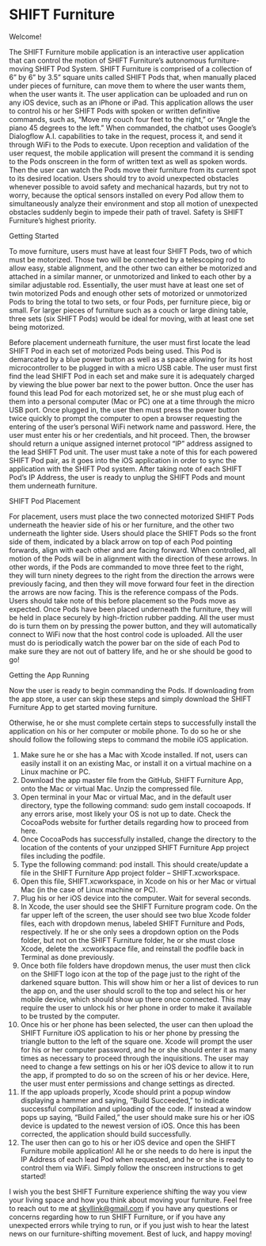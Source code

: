 # SHIFT Furniture

Welcome!

The SHIFT Furniture mobile application is an interactive user application that can control the motion of SHIFT Furniture’s autonomous furniture-moving SHIFT Pod System. SHIFT Furniture is comprised of a collection of 6” by 6” by 3.5” square units called SHIFT Pods that, when manually placed under pieces of furniture, can move them to where the user wants them, when the user wants it. The user application can be uploaded and run on any iOS device, such as an iPhone or iPad. This application allows the user to control his or her SHIFT Pods with spoken or written definitive commands, such as, “Move my couch four feet to the right,” or “Angle the piano 45 degrees to the left.” When commanded, the chatbot uses Google’s Dialogflow A.I. capabilities to take in the request, process it, and send it through WiFi to the Pods to execute. Upon reception and validation of the user request, the mobile application will present the command it is sending to the Pods onscreen in the form of written text as well as spoken words. Then the user can watch the Pods move their furniture from its current spot to its desired location. Users should try to avoid unexpected obstacles whenever possible to avoid safety and mechanical hazards, but try not to worry, because the optical sensors installed on every Pod allow them to simultaneously analyze their environment and stop all motion of unexpected obstacles suddenly begin to impede their path of travel. Safety is SHIFT Furniture’s highest priority.


Getting Started

To move furniture, users must have at least four SHIFT Pods, two of which must be motorized. Those two will be connected by a telescoping rod to allow easy, stable alignment, and the other two can either be motorized and attached in a similar manner, or unmotorized and linked to each other by a similar adjustable rod. Essentially, the user must have at least one set of twin motorized Pods and enough other sets of motorized or unmotorized Pods to bring the total to two sets, or four Pods, per furniture piece, big or small. For larger pieces of furniture such as a couch or large dining table, three sets (six SHIFT Pods) would be ideal for moving, with at least one set being motorized. 

Before placement underneath furniture, the user must first locate the lead SHIFT Pod in each set of motorized Pods being used. This Pod is demarcated by a blue power button as well as a space allowing for its host microcontroller to be plugged in with a micro USB cable. The user must first find the lead SHIFT Pod in each set and make sure it is adequately charged by viewing the blue power bar next to the power button. Once the user has found this lead Pod for each motorized set, he or she must plug each of them into a personal computer (Mac or PC) one at a time through the micro USB port. Once plugged in, the user then must press the power button twice quickly to prompt the computer to open a browser requesting the entering of the user’s personal WiFi network name and password. Here, the user must enter his or her credentials, and hit proceed. Then, the browser should return a unique assigned internet protocol “IP” address assigned to the lead SHIFT Pod unit. The user must take a note of this for each powered SHIFT Pod pair, as it goes into the iOS application in order to sync the application with the SHIFT Pod system. After taking note of each SHIFT Pod’s IP Address, the user is ready to unplug the SHIFT Pods and mount them underneath furniture. 


SHIFT Pod Placement

For placement, users must place the two connected motorized SHIFT Pods underneath the heavier side of his or her furniture, and the other two underneath the lighter side. Users should place the SHIFT Pods so the front side of them, indicated by a black arrow on top of each Pod pointing forwards, align with each other and are facing forward. When controlled, all motion of the Pods will be in alignment with the direction of these arrows. In other words, if the Pods are commanded to move three feet to the right, they will turn ninety degrees to the right from the direction the arrows were previously facing, and then they will move forward four feet in the direction the arrows are now facing. This is the reference compass of the Pods. Users should take note of this before placement so the Pods move as expected. Once Pods have been placed underneath the furniture, they will be held in place securely by high-friction rubber padding. All the user must do is turn them on by pressing the power button, and they will automatically connect to WiFi now that the host control code is uploaded. All the user must do is periodically watch the power bar on the side of each Pod to make sure they are not out of battery life, and he or she should be good to go! 


Getting the App Running

Now the user is ready to begin commanding the Pods. If downloading from the app store, a user can skip these steps and simply download the SHIFT Furniture App to get started moving furniture. 

Otherwise, he or she must complete certain steps to successfully install the application on his or her computer or mobile phone. To do so he or she should follow the following steps to command the mobile iOS application. 

1.	Make sure he or she has a Mac with Xcode installed. If not, users can easily install it on an existing Mac, or install it on a virtual machine on a Linux machine or PC.
2.	Download the app master file from the GitHub, SHIFT Furniture App, onto the Mac or virtual Mac. Unzip the compressed file.
3.	Open terminal in your Mac or virtual Mac, and in the default user directory, type the following command: sudo gem install cocoapods. If any errors arise, most likely your OS is not up to date. Check the CocoaPods website for further details regarding how to proceed from here.
4.	Once CocoaPods has successfully installed, change the directory to the location of the contents of your unzipped SHIFT Furniture App project files including the podfile.
5.	Type the following command: pod install. This should create/update a file in the SHIFT Furniture App project folder – SHIFT.xcworkspace.
6.	Open this file, SHIFT.xcworkspace, in Xcode on his or her Mac or virtual Mac (in the case of Linux machine or PC).
7.	Plug his or her iOS device into the computer. Wait for several seconds.
8.	In Xcode, the user should see the SHIFT Furniture program code. On the far upper left of the screen, the user should see two blue Xcode folder files, each with dropdown menus, labeled SHIFT Furniture and Pods, respectively. If he or she only sees a dropdown option on the Pods folder, but not on the SHIFT Furniture folder, he or she must close Xcode, delete the .xcworkspace file, and reinstall the podfile back in Terminal as done previously.
9.	Once both file folders have dropdown menus, the user must then click on the SHIFT logo icon at the top of the page just to the right of the darkened square button. This will show him or her a list of devices to run the app on, and the user should scroll to the top and select his or her mobile device, which should show up there once connected. This may require the user to unlock his or her phone in order to make it available to be trusted by the computer.
10.	Once his or her phone has been selected, the user can then upload the SHIFT Furniture iOS application to his or her phone by pressing the triangle button to the left of the square one. Xcode will prompt the user for his or her computer password, and he or she should enter it as many times as necessary to proceed through the inquisitions. The user may need to change a few settings on his or her iOS device to allow it to run the app, if prompted to do so on the screen of his or her device. Here, the user must enter permissions and change settings as directed.
11.	If the app uploads properly, Xcode should print a popup window displaying a hammer and saying, “Build Succeeded,” to indicate successful compilation and uploading of the code. If instead a window pops up saying, “Build Failed,” the user should make sure his or her iOS device is updated to the newest version of iOS. Once this has been corrected, the application should build successfully.
12.	The user then can go to his or her iOS device and open the SHIFT Furniture mobile application! All he or she needs to do here is input the IP Address of each lead Pod when requested, and he or she is ready to control them via WiFi. Simply follow the onscreen instructions to get started!


I wish you the best SHIFT Furniture experience shifting the way you view your living space and how you think about moving your furniture. Feel free to reach out to me at skyllink@gmail.com if you have any questions or concerns regarding how to run SHIFT Furniture, or if you have any unexpected errors while trying to run, or if you just wish to hear the latest news on our furniture-shifting movement. Best of luck, and happy moving!

